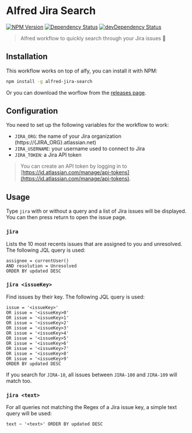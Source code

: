 # Alfred Jira Search

[![NPM Version](https://img.shields.io/npm/v/alfred-jira-search.svg?style=flat-square)](https://www.npmjs.com/package/alfred-jira-search)
[![Dependency Status](https://img.shields.io/david/alfred-jira-search.svg?label=deps&style=flat-square)](https://david-dm.org/alfred-jira-search)
[![devDependency Status](https://img.shields.io/david/dev/alfred-jira-search.svg?label=devDeps&style=flat-square)](https://david-dm.org/alfred-jira-search?type=dev)

> Alfred workflow to quickly search through your Jira issues 🔎

## Installation

This workflow works on top of alfy, you can install it with NPM: 

```bash
npm install -g alfred-jira-search
```

Or you can download the worflow from the [releases page](https://github.com/titouanmathis/alfred-jira-search/releases).

## Configuration

You need to set up the following variables for the workflow to work:

- `JIRA_ORG`: the name of your Jira organization (https://{JIRA_ORG}.atlassian.net)
- `JIRA_USERNAME`: your username used to connect to Jira
- `JIRA_TOKEN`: a Jira API token 

> You can create an API token by logging in to [https://id.atlassian.com/manage/api-tokens](https://id.atlassian.com/manage/api-tokens).

## Usage 

Type `jira` with or without a query and a list of Jira issues will be displayed. You can then press return to open the issue page.

### `jira`

Lists the 10 most recents issues that are assigned to you and unresolved. The following JQL query is used:

```
assignee = currentUser()
AND resolution = Unresolved
ORDER BY updated DESC
```

### `jira <issueKey>`

Find issues by their key. The following JQL query is used:

```
issue = '<issueKey>'
OR issue = '<issueKey>0'
OR issue = '<issueKey>1'
OR issue = '<issueKey>2'
OR issue = '<issueKey>3'
OR issue = '<issueKey>4'
OR issue = '<issueKey>5'
OR issue = '<issueKey>6'
OR issue = '<issueKey>7'
OR issue = '<issueKey>8'
OR issue = '<issueKey>9'
ORDER BY updated DESC
```

If you search for `JIRA-10`, all issues between `JIRA-100` and `JIRA-109` will match too.

### `jira <text>`

For all queries not matching the Regex of a Jira issue key, a simple text query will be used:

```
text ~ '<text>' ORDER BY updated DESC
```

